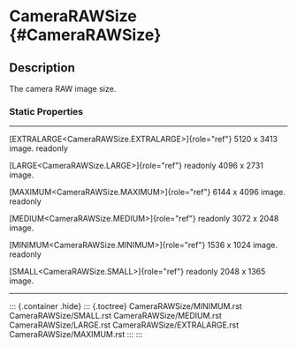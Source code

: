 CameraRAWSize {#CameraRAWSize}
=============

Description
-----------

The camera RAW image size.

### Static Properties

  ------------------------------------------------------ -------------------
  [EXTRALARGE\<CameraRAWSize.EXTRALARGE\>]{role="ref"}   5120 x 3413 image.
  readonly                                               

  [LARGE\<CameraRAWSize.LARGE\>]{role="ref"} readonly    4096 x 2731 image.

  [MAXIMUM\<CameraRAWSize.MAXIMUM\>]{role="ref"}         6144 x 4096 image.
  readonly                                               

  [MEDIUM\<CameraRAWSize.MEDIUM\>]{role="ref"} readonly  3072 x 2048 image.

  [MINIMUM\<CameraRAWSize.MINIMUM\>]{role="ref"}         1536 x 1024 image.
  readonly                                               

  [SMALL\<CameraRAWSize.SMALL\>]{role="ref"} readonly    2048 x 1365 image.
  ------------------------------------------------------ -------------------

::: {.container .hide}
::: {.toctree}
CameraRAWSize/MINIMUM.rst CameraRAWSize/SMALL.rst
CameraRAWSize/MEDIUM.rst CameraRAWSize/LARGE.rst
CameraRAWSize/EXTRALARGE.rst CameraRAWSize/MAXIMUM.rst
:::
:::

